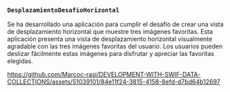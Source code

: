 ### `DesplazamientoDesafíoHorizontal`

Se ha desarrollado una aplicación para cumplir el desafío de crear una vista de desplazamiento horizontal que muestre tres imágenes favoritas. Esta aplicación presenta una vista de desplazamiento horizontal visualmente agradable con las tres imágenes favoritas del usuario. Los usuarios pueden deslizar fácilmente estas imágenes para disfrutar y apreciar las favoritas elegidas.

https://github.com/Marcoc-rasi/DEVELOPMENT-WITH-SWIF-DATA-COLLECTIONS/assets/51039101/84e11f24-3815-4158-8efd-d7bd64b12697
